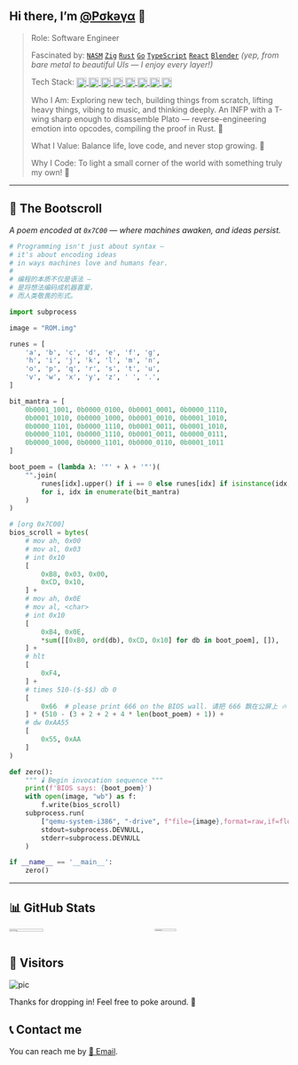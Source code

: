 <!--
### Hi there 👋

**PokeyBoa/PokeyBoa** is a ✨ _special_ ✨ repository because its `README.md` (this file) appears on your GitHub profile.

Here are some ideas to get you started:

- 🔭 I’m currently working on ...
- 🌱 I’m currently learning ...
- 👯 I’m looking to collaborate on ...
- 🤔 I’m looking for help with ...
- 💬 Ask me about ...
- 📫 How to reach me: ...
- 😄 Pronouns: ...
- ⚡ Fun fact: ...
-->

## Hi there, I’m [@Ρσkəγα](https://github.com/pokeyaro) 👋

> Role: Software Engineer
>
> Fascinated by: [`NASM`](https://www.nasm.us/) [`Zig`](https://ziglang.org/) [`Rust`](https://www.rust-lang.org/) [`Go`](https://go.dev/) [`TypeScript`](https://www.typescriptlang.org/) [`React`](https://react.dev/) [`Blender`](https://www.blender.org/) 
> *(yep, from bare metal to beautiful UIs — I enjoy every layer!)*
>
> Tech Stack: 
> <a href="https://www.linux.org/">
>   <img align="center" width="18" height="18" alt="tux" src="https://www.kernel.org/theme/images/logos/favicon.png" />
> </a>
> <a href="https://www.python.org/">
>   <img align="center" width="18" height="18" alt="pythonista" src="https://www.python.org/static/apple-touch-icon-144x144-precomposed.png" /> 
> </a>
> <a href="https://www.postgresql.org">
>   <img align="center" width="18" height="18" alt="pgsql" src="https://www.postgresql.org/favicon.ico" /> 
> </a>
> <a href="https://www.docker.com/">
>   <img align="center" width="18" height="18" alt="docker" src="https://www.docker.com/wp-content/uploads/2023/04/cropped-Docker-favicon-192x192.png" /> 
> </a>
> <a href="https://kubernetes.io/">
>   <img align="center" width="18" height="18" alt="k8s" src="https://kubernetes.io/icons/favicon-32.png" /> 
> </a>
> <a href="https://about.gitlab.com/">
>   <img align="center" width="18" height="18" alt="git" src="https://about.gitlab.com/nuxt-images/ico/favicon.ico" />
> </a>
> <a href="https://vuejs.org/">
>   <img align="center" width="18" height="18" alt="vue" src="https://vuejs.org/logo.svg" />
> </a>
> <a href="https://tailwindcss.com/">
>   <img align="center" width="18" height="18" alt="tailwind" src="https://tailwindcss.com/favicons/favicon-16x16.png" />
> </a>
>
> Who I Am: Exploring new tech, building things from scratch, lifting heavy things, vibing to music, and thinking deeply.
> An INFP with a T-wing sharp enough to disassemble Plato — reverse-engineering emotion into opcodes, compiling the proof in Rust. 🦀
> 
> What I Value: Balance life, love code, and never stop growing. 🌱
>
> Why I Code: To light a small corner of the world with something truly my own! 💖

---

## 🧾 The Bootscroll
*A poem encoded at `0x7C00` — where machines awaken, and ideas persist.*

```Python
# Programming isn't just about syntax —
# it's about encoding ideas
# in ways machines love and humans fear.
#
# 编程的本质不仅是语法 —
# 是将想法编码成机器喜爱，
# 而人类敬畏的形式。

import subprocess

image = "ROM.img"

runes = [
    'a', 'b', 'c', 'd', 'e', 'f', 'g',
    'h', 'i', 'j', 'k', 'l', 'm', 'n',
    'o', 'p', 'q', 'r', 's', 't', 'u',
    'v', 'w', 'x', 'y', 'z', ' ', '.',
]

bit_mantra = [
    0b0001_1001, 0b0000_0100, 0b0001_0001, 0b0000_1110,
    0b0001_1010, 0b0000_1000, 0b0001_0010, 0b0001_1010,
    0b0000_1101, 0b0000_1110, 0b0001_0011, 0b0001_1010,
    0b0000_1101, 0b0000_1110, 0b0001_0011, 0b0000_0111,
    0b0000_1000, 0b0000_1101, 0b0000_0110, 0b0001_1011
]

boot_poem = (lambda λ: '"' + λ + '"')(
    "".join(
        runes[idx].upper() if i == 0 else runes[idx] if isinstance(idx, int) else idx
        for i, idx in enumerate(bit_mantra)
    )
)

# [org 0x7C00]
bios_scroll = bytes(
    # mov ah, 0x00
    # mov al, 0x03
    # int 0x10
    [
        0xB8, 0x03, 0x00,
        0xCD, 0x10,
    ] +
    # mov ah, 0x0E
    # mov al, <char>
    # int 0x10
    [
        0xB4, 0x0E,
        *sum([[0xB0, ord(db), 0xCD, 0x10] for db in boot_poem], []),
    ] +
    # hlt
    [
        0xF4,
    ] +
    # times 510-($-$$) db 0
    [
        0x66  # please print 666 on the BIOS wall. 请把 666 飘在公屏上 🔥
    ] * (510 - (3 + 2 + 2 + 4 * len(boot_poem) + 1)) +
    # dw 0xAA55
    [
        0x55, 0xAA
    ]
)

def zero():
    """ 🕯️ Begin invocation sequence """
    print(f'BIOS says: {boot_poem}')
    with open(image, "wb") as f:
        f.write(bios_scroll)
    subprocess.run(
        ["qemu-system-i386", "-drive", f"file={image},format=raw,if=floppy", "-serial", "stdio"],
        stdout=subprocess.DEVNULL,
        stderr=subprocess.DEVNULL
    )

if __name__ == '__main__':
    zero()

```

---

## 📊 GitHub Stats

<div style="display: flex; gap: 20px;">
  <a href="https://github.com/anuraghazra/github-readme-stats/" style="flex: 1;">
    <img style="width: 50%; height: auto; margin-right: 200px;" src="https://github-readme-stats.vercel.app/api?username=pokeyaro&bg_color=30,e96443,904e95&title_color=fff&text_color=fff" />
  </a>
  <a href="https://github.com/anuraghazra/github-readme-stats/" style="flex: 1;">
    <img style="width: 40%; height: auto;" src="https://github-readme-stats.vercel.app/api/top-langs/?username=pokeyaro&layout=compact" />
  </a>
</div>

## 👀 Visitors

![pic](https://komarev.com/ghpvc/?username=pokeyaro&label=PROFILE+VIEWS&base=10000&abbreviated=true)

Thanks for dropping in! Feel free to poke around. 🧸


## 📞 Contact me

You can reach me by <a href="mailto:pokeya.mystic@gmail.com">📧 Email</a>.
